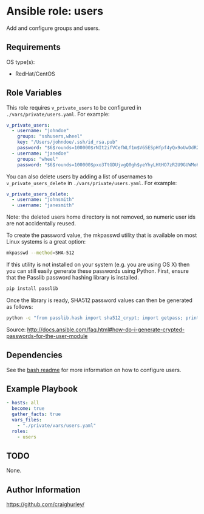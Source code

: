 # Ansible role: users

Add and configure groups and users.

## Requirements

OS type(s):

* RedHat/CentOS

## Role Variables

This role requires `v_private_users` to be configured in `./vars/private/users.yaml`.  For example:

```yaml
v_private_users:
  - username: "johndoe"
    groups: "sshusers,wheel"
    key: "/Users/johndoe/.ssh/id_rsa.pub"
    password: "$6$rounds=100000$rNIt2ifVCefWLf1m$V65ESpHfpf4yQx9oUwDdR2tBM9TKg2ZaRZ50v.a8gnT3GEuivFZL4Sijexel5bRgZxbi4uuzX6ErYgr/ZlC8r0"
  - username: "janedoe"
    groups: "wheel"
    password: "$6$rounds=100000$pxo3TtGDUjvgQ0gh$yeYhyLHtHO7zR2U9GUWMoHaByvQCj410diEofYr/OsHgnEBJ3XATSGghTK41YdKnhroiEsCEsTZxuTPWxOX/h/"
```

You can also delete users by adding a list of usernames to `v_private_users_delete` in `./vars/private/users.yaml`.  For example:

```yaml
v_private_users_delete:
  - username: "johnsmith"
  - username: "janesmith"
```

Note: the deleted users home directory is not removed, so numeric user ids are not accidentally reused.

To create the password value, the mkpasswd utility that is available on most Linux systems is a great option:

```bash
mkpasswd --method=SHA-512
```

If this utility is not installed on your system (e.g. you are using OS X) then you can still easily generate these passwords using Python.  First, ensure that the Passlib password hashing library is installed.

```bash
pip install passlib
```

Once the library is ready, SHA512 password values can then be generated as follows:

```bash
python -c "from passlib.hash import sha512_crypt; import getpass; print sha512_crypt.encrypt(getpass.getpass())"
```

Source: <http://docs.ansible.com/faq.html#how-do-i-generate-crypted-passwords-for-the-user-module>

## Dependencies

See the [bash readme](../bash/) for more information on how to configure users.

## Example Playbook

```yaml
- hosts: all
  become: true
  gather_facts: true
  vars_files:
    - "./private/vars/users.yaml"
  roles:
    - users
```

## TODO

None.

## Author Information

<https://github.com/craighurley/>
